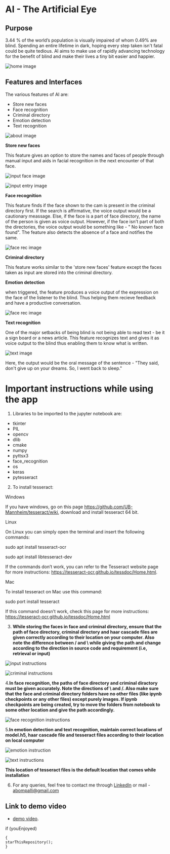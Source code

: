 # AI - The Artificial Eye
## Purpose
3.44 % of the world’s population is visually impaired of whom 0.49% are blind. Spending an entire lifetime in dark, hoping every step taken isn't fatal could be quite tedious. AI aims to make use of rapidly advancing technology for the benefit of blind and make their lives a tiny bit easier and happier.

![home image](https://user-images.githubusercontent.com/106391241/170805667-02ad4c5c-a301-48ce-8c8e-5fd5e5153a06.png)

## Features and Interfaces
The various features of AI are:
- Store new faces
- Face recognition
- Criminal directory
- Emotion detection
- Text recognition

![about image](https://user-images.githubusercontent.com/106391241/170805764-453c535a-d6d2-4921-a2bd-d5097a3bba79.png)

**Store new faces** 

This feature gives an option to store the names and faces of people through manual input and aids in facial recognition in the next encounter of that face.

![input face image](https://user-images.githubusercontent.com/106391241/170805827-14c78170-c48c-4e09-b28e-e14c39eb4b38.png)

![input entry image](https://user-images.githubusercontent.com/106391241/170805828-bd33bc95-efa7-4380-8150-379813464f4d.png)

**Face recognition**

This feature finds if the face shown to the cam is present in the criminal directory first. If the search is affirmative, the voice output would be a cautionary meassage. Else, if the face is a part of face directory, the name of the person is given as voice output. However, if the face isn't part of both the directories, the voice output would be something like - " No known face found". The feature also detects the absence of a face and notifies the same.

![face rec image](https://user-images.githubusercontent.com/106391241/170806074-fa1789b0-225d-4eab-8932-f61aeb27a6f7.png)

**Criminal directory**

This feature works similar to the 'store new faces' feature except the faces taken as input are stored into the criminal directory.

**Emotion detection**

when triggered, the feature produces a voice output of the expression on the face of the listener to the blind. Thus helping them recieve feedback and have a productive conversation.

![face rec image](https://user-images.githubusercontent.com/106391241/170806451-4495808b-ccec-43a2-8900-cc0e609e5440.png)

**Text recognition**

One of the major setbacks of being blind is not being able to read text - be it a sign board or a news article. This feature recognizes text and gives it as voice output to the blind thus enabling them to know what is written.

![text image](https://user-images.githubusercontent.com/106391241/170806682-d48c43f7-20c1-4f64-92d7-c31d5ced5e2f.png)

Here, the output would be the oral message of the sentence - "They said, don't give up on your dreams. So, I went back to sleep."

# Important instructions while using the app

1. Libraries to be imported to the jupyter notebook are:
- tkinter
- PIL
- opencv
- dlib
- cmake
- numpy
- pyttsx3
- face_recognition
- os
- keras
- pytesseract

2. To install tesseract:

Windows

If you have windows, go on this page https://github.com/UB-Mannheim/tesseract/wiki, download and install tesseract 64 bit.

Linux

On Linux you can simply open the terminal and insert the following commands:

sudo apt install tesseract-ocr

sudo apt install libtesseract-dev

If the commands don’t work, you can refer to the Tesseract website page for more instructions: https://tesseract-ocr.github.io/tessdoc/Home.html.

Mac

To install tesseract on Mac use this command:

sudo port install tesseract

If this command doesn’t work, check this page for more instructions: https://tesseract-ocr.github.io/tessdoc/Home.html

3. **While storing the faces in face and criminal directory, ensure that the path of face directory, criminal directory and haar cascade files are given correctly according to their location on your computer. Also note the difference between / and \ while giving the path and change according to the direction in source code and requirement (i.e, retrieval or input)**

![input instructions](https://user-images.githubusercontent.com/106391241/170808490-7a970427-7986-4b03-af76-417320f3259c.png)

![criminal instructions](https://user-images.githubusercontent.com/106391241/170808493-296c53dc-11b2-4ddd-8c8d-206a177be7c3.png)

4.**In face recognition, the paths of face directory and criminal diractory must be given accurately. Note the directions of \ and /. Also make sure that the face and criminal directory folders have no other files (like ipynb checkpoints or any other files) except purely images. If ipynb checkpoints are being created, try to move the folders from notebook to some other location and give the path accordingly.**

![face recognition instructions](https://user-images.githubusercontent.com/106391241/170808690-696ca8b4-ddff-4c6c-b81a-26b14c9dfd1d.png)

5.**In emotion detection and text recognition, maintain correct locations of model.h5, haar cascade file and tesseract files according to their location on local computer**

![emotion instruction](https://user-images.githubusercontent.com/106391241/170808749-6eec0f06-5849-4b8f-a5fa-33ddcdb43021.png)

![text instructions](https://user-images.githubusercontent.com/106391241/170808753-eb2f0510-9811-47f9-8137-1f67b462833c.png)

**This location of tesseract files is the default location that comes while installation**

6. For any queries, feel free to contact me through [LinkedIn](https://www.linkedin.com/in/ananya-bompalli-708031201?lipi=urn%3Ali%3Apage%3Ad_flagship3_profile_view_base_contact_details%3Bz2p7RkBdS8y%2BwQf1secuYg%3D%3D) or mail - abompalli@gmail.com

## Link to demo video

- [demo video](https://drive.google.com/drive/folders/1nkfsA9SyPh12mW_ExzkYZWrcTvAAcTKf?usp=sharing).


if (youEnjoyed) 

    {
    starThisRepository();
    }










